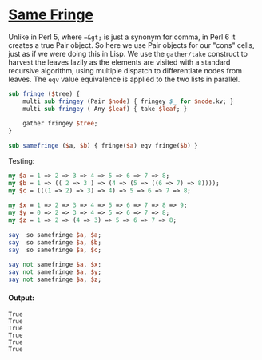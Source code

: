 [1]: http://rosettacode.org/wiki/Same_Fringe

# [Same Fringe][1]

Unlike in Perl 5, where `=&gt;` is just a synonym for comma, in Perl 6 it creates a true Pair object. So here we use Pair objects for our "cons" cells, just as if we were doing this in Lisp. We use the `gather/take` construct to harvest the leaves lazily as the elements are visited with a standard recursive algorithm, using multiple dispatch to differentiate nodes from leaves. The `eqv` value equivalence is applied to the two lists in parallel.

```perl
sub fringe ($tree) {
    multi sub fringey (Pair $node) { fringey $_ for $node.kv; }
    multi sub fringey ( Any $leaf) { take $leaf; }
 
    gather fringey $tree;
}
 
sub samefringe ($a, $b) { fringe($a) eqv fringe($b) }
```


Testing:

```perl
my $a = 1 => 2 => 3 => 4 => 5 => 6 => 7 => 8;
my $b = 1 => (( 2 => 3 ) => (4 => (5 => ((6 => 7) => 8))));
my $c = (((1 => 2) => 3) => 4) => 5 => 6 => 7 => 8;
 
my $x = 1 => 2 => 3 => 4 => 5 => 6 => 7 => 8 => 9;
my $y = 0 => 2 => 3 => 4 => 5 => 6 => 7 => 8;
my $z = 1 => 2 => (4 => 3) => 5 => 6 => 7 => 8;
 
say  so samefringe $a, $a;
say  so samefringe $a, $b;
say  so samefringe $a, $c;
 
say not samefringe $a, $x;
say not samefringe $a, $y;
say not samefringe $a, $z;
```

#### Output:
```
True
True
True
True
True
True
```